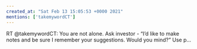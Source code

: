```yaml
---
created_at: "Sat Feb 13 15:05:53 +0000 2021"
mentions: ['takemywordCT']
---
```


RT @takemywordCT: You are not alone. Ask investor - “I’d like to make notes and be sure I remember your suggestions. Would you mind?” Use p…